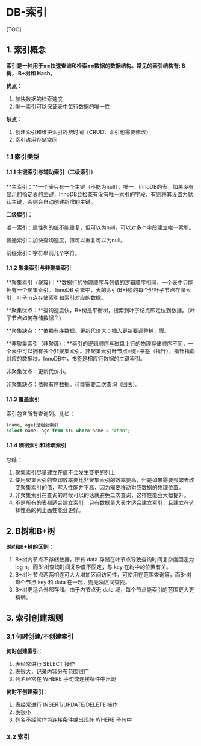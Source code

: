 # DB-索引

[TOC]

## 1. 索引概念

**索引是一种用于==快速查询和检索==数据的数据结构。常见的索引结构有: B 树， B+树和 Hash。**

**优点**：

1. 加快数据的检索速度
2. 唯一索引可以保证表中每行数据的唯一性

**缺点：**

1. 创建索引和维护索引耗费时间（CRUD，索引也需要修改）
2. 索引占用存储空间

### 1.1 索引类型

#### 1.1.1 主键索引与辅助索引（二级索引）

**主索引：**一个表只有一个主键（不能为null），唯一。InnoDB的表，如果没有显示的指定表的主键，InnoDB会检查有没有唯一索引的字段，有则将其设置为默认主键，否则会自动创建新增的主键。

**二级索引：**

唯一索引：属性列的值不能重复，但可以为null，可以对多个字段建立唯一索引。

普通索引：加快查询速度，值可以重复可以为null。

前缀索引：字符串前几个字符。

#### 1.1.2 聚集索引与非聚集索引

**聚集索引（聚簇）：**数据行的物理顺序与列值的逻辑顺序相同，一个表中只能拥有一个聚集索引。 InnoDB 引擎中，表的索引(B+树)的每个非叶子节点存储索引，叶子节点存储索引和索引对应的数据。

**聚集优点：**查询速度快，B+树是平衡树，搜索到叶子结点即定位到数据。（叶子节点如何存储数据？）

**聚集缺点：**依赖有序数据。更新代价大：插入更新要调整树，慢。

**非聚集索引（非聚簇）：**索引的逻辑顺序与磁盘上行的物理存储顺序不同，一个表中可以拥有多个非聚集索引。非聚集索引叶节点=键+书签（指针），指针指向对应的数据块。InnoDB中，书签是相应行数据的主键索引。

非聚集优点：更新代价小。

非聚集缺点：依赖有序数据。可能需要二次查询（回表）。

#### 1.1.3 覆盖索引

索引包含所有查询列。比如：

```sql
(name, age)是组会索引
select name, age from stu where name = "chan"; 
```

#### 1.1.4 稠密索引和稀疏索引



总结：

1. 聚集索引尽量建立在值不会发生变更的列上
2. 使用聚集索引的查询效率要比非聚集索引的效率要高，但是如果需要频繁去改变聚集索引的值，写入性能并不高，因为需要移动对应数据的物理位置。
3. 非聚集索引在查询的时候可以的话就避免二次查询，这样性能会大幅提升。
4. 不是所有的表都适合建立索引，只有数据量大表才适合建立索引，且建立在选择性高的列上面性能会更好。



## 2. B树和B+树

**B树和B+树的区别：**

1. B+树内节点不存储数据，所有 data 存储在叶节点导致查询时间复杂度固定为 log n。而B-树查询时间复杂度不固定，与 key 在树中的位置有关。
2. B+树叶节点两两相连可大大增加区间访问性，可使用在范围查询等，而B-树每个节点 key 和 data 在一起，则无法区间查找。
3. B+树更适合外部存储。由于内节点无 data 域，每个节点能索引的范围更大更精确。

## 3. 索引创建规则

### 3.1 何时创建/不创建索引

**何时创建索引**：

1. 表经常进行 SELECT 操作
2. 表很大，记录内容分布范围很广
3. 列名经常在 WHERE 子句或连接条件中出现

**何时不创建索引**：

1. 表经常进行 INSERT/UPDATE/DELETE 操作
2. 表很小
3. 列名不经常作为连接条件或出现在 WHERE 子句中

### 3.2 索引